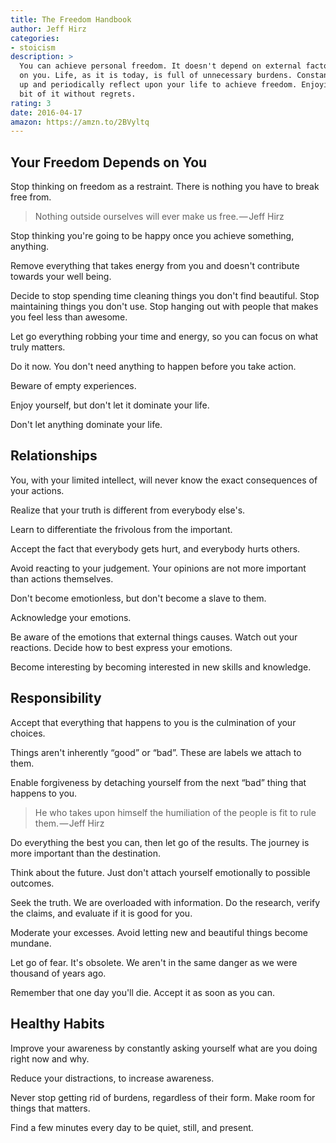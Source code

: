 ```yaml
---
title: The Freedom Handbook
author: Jeff Hirz
categories:
- stoicism
description: >
  You can achieve personal freedom. It doesn't depend on external factors, only
  on you. Life, as it is today, is full of unnecessary burdens. Constantly clean
  up and periodically reflect upon your life to achieve freedom. Enjoying every
  bit of it without regrets.
rating: 3
date: 2016-04-17
amazon: https://amzn.to/2BVyltq
---
```


## Your Freedom Depends on You

Stop thinking on freedom as a restraint. There is nothing you have to break free
from.

> Nothing outside ourselves will ever make us free. — Jeff Hirz

Stop thinking you're going to be happy once you achieve something, anything.

Remove everything that takes energy from you and doesn't contribute towards your
well being.

Decide to stop spending time cleaning things you don't find beautiful. Stop
maintaining things you don't use. Stop hanging out with people that makes you
feel less than awesome.

Let go everything robbing your time and energy, so you can focus on what truly
matters.

Do it now. You don't need anything to happen before you take action.

Beware of empty experiences.

Enjoy yourself, but don't let it dominate your life.

Don't let anything dominate your life.

## Relationships

You, with your limited intellect, will never know the exact consequences of your
actions.

Realize that your truth is different from everybody else's.

Learn to differentiate the frivolous from the important.

Accept the fact that everybody gets hurt, and everybody hurts others.

Avoid reacting to your judgement. Your opinions are not more important than
actions themselves.

Don't become emotionless, but don't become a slave to them.

Acknowledge your emotions.

Be aware of the emotions that external things causes. Watch out your reactions.
Decide how to best express your emotions.

Become interesting by becoming interested in new skills and knowledge.

## Responsibility

Accept that everything that happens to you is the culmination of your choices.

Things aren't inherently “good” or “bad”. These are labels we attach to them.

Enable forgiveness by detaching yourself from the next “bad” thing that happens
to you.

> He who takes upon himself the humiliation of the people is fit to rule
> them. — Jeff Hirz

Do everything the best you can, then let go of the results. The journey is more
important than the destination.

Think about the future. Just don't attach yourself emotionally to possible
outcomes.

Seek the truth. We are overloaded with information. Do the research, verify the
claims, and evaluate if it is good for you.

Moderate your excesses. Avoid letting new and beautiful things become mundane.

Let go of fear. It's obsolete. We aren't in the same danger as we were thousand
of years ago.

Remember that one day you'll die. Accept it as soon as you can.

## Healthy Habits

Improve your awareness by constantly asking yourself what are you doing right
now and why.

Reduce your distractions, to increase awareness.

Never stop getting rid of burdens, regardless of their form. Make room for
things that matters.

Find a few minutes every day to be quiet, still, and present.
